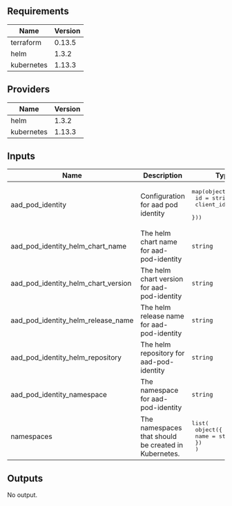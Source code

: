 ## Requirements

| Name | Version |
|------|---------|
| terraform | 0.13.5 |
| helm | 1.3.2 |
| kubernetes | 1.13.3 |

## Providers

| Name | Version |
|------|---------|
| helm | 1.3.2 |
| kubernetes | 1.13.3 |

## Inputs

| Name | Description | Type | Default | Required |
|------|-------------|------|---------|:--------:|
| aad\_pod\_identity | Configuration for aad pod identity | <pre>map(object({<br>    id        = string<br>    client_id = string<br>  }))</pre> | n/a | yes |
| aad\_pod\_identity\_helm\_chart\_name | The helm chart name for aad-pod-identity | `string` | `"aad-pod-identity"` | no |
| aad\_pod\_identity\_helm\_chart\_version | The helm chart version for aad-pod-identity | `string` | `"2.0.0"` | no |
| aad\_pod\_identity\_helm\_release\_name | The helm release name for aad-pod-identity | `string` | `"aad-pod-identity"` | no |
| aad\_pod\_identity\_helm\_repository | The helm repository for aad-pod-identity | `string` | `"https://raw.githubusercontent.com/Azure/aad-pod-identity/master/charts"` | no |
| aad\_pod\_identity\_namespace | The namespace for aad-pod-identity | `string` | `"aad-pod-identity"` | no |
| namespaces | The namespaces that should be created in Kubernetes. | <pre>list(<br>    object({<br>      name = string<br>    })<br>  )</pre> | n/a | yes |

## Outputs

No output.

